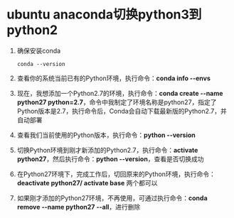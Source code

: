 # ubuntu anaconda切换python3到python2

1. 确保安装conda

   `conda --version`

2. 查看你的系统当前已有的Python环境，执行命令：**conda info --envs**

3. 现在，我想添加一个Python2.7的环境，执行命令：**conda create --name python27 python=2.7**，命令中我制定了环境名称是python27，指定了Python版本是2.7，执行命令后，Conda会自动下载最新版的Python2.7，并自动部署

4. 查看我们当前使用的Python版本，执行命令：**python --version**

5. 切换Python环境到刚才新添加的Python2.7，执行命令：**activate python27**，然后执行命令：**python --version**，查看是否切换成功

6. 在Python27环境下，完成工作后，切回原来的Python环境，执行命令：**deactivate python27/ activate base** 两个都可以

7. 如果刚才添加的Python27环境，不再使用，可通过执行命令：**conda remove --name python27 --all**，进行删除